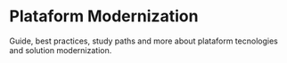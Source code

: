 # Plataform Modernization
Guide, best practices, study paths and more about plataform tecnologies and solution modernization.
